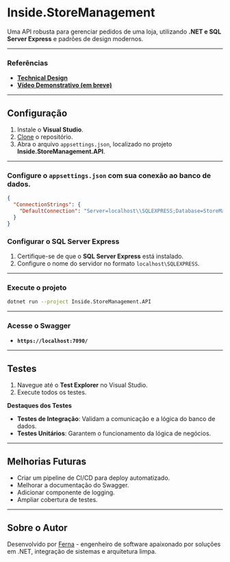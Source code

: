 # **Inside.StoreManagement**

Uma API robusta para gerenciar pedidos de uma loja, utilizando **.NET e SQL Server Express** e padrões de design modernos.

---

### Referências

- [**Technical Design**](https://hissing-viscount-cf2.notion.site/Inside-StoreManagement-Technical-Design-17c322dfed9a8093a980d507337e64fd?pvs=74)
- [**Vídeo Demonstrativo (em breve)**](https://example.com/demo-video)

---

## **Configuração**

1. Instale o **Visual Studio**.
2. [Clone](https://docs.github.com/pt/repositories/creating-and-managing-repositories/cloning-a-repository) o repositório.
3. Abra o arquivo `appsettings.json`, localizado no projeto **Inside.StoreManagement.API**.

---

### **Configure o `appsettings.json` com sua conexão ao banco de dados.**

```json
{
  "ConnectionStrings": {
    "DefaultConnection": "Server=localhost\\SQLEXPRESS;Database=StoreManagementDb;Trusted_Connection=True;"
  }
}
```

### Configurar o SQL Server Express

1. Certifique-se de que o **SQL Server Express** está instalado.
2. Configure o nome do servidor no formato `localhost\SQLEXPRESS`.

---

### **Execute o projeto**

```bash
dotnet run --project Inside.StoreManagement.API
```

---

### **Acesse o Swagger**

- **`https://localhost:7090/`**

---

## **Testes**

1. Navegue até o **Test Explorer** no Visual Studio.
2. Execute todos os testes.

**Destaques dos Testes**

- **Testes de Integração**: Validam a comunicação e a lógica do banco de dados.
- **Testes Unitários**: Garantem o funcionamento da lógica de negócios.

---

## **Melhorias Futuras**

- Criar um pipeline de CI/CD para deploy automatizado.
- Melhorar a documentação do Swagger.
- Adicionar componente de logging.
- Ampliar cobertura de testes.

---

## **Sobre o Autor**

Desenvolvido por [Ferna](https://github.com/FernaLag) - engenheiro de software apaixonado por soluções em .NET, integração de sistemas e arquitetura limpa.
